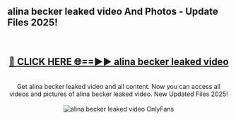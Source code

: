 <h2>alina becker leaked video And Photos - Update Files 2025!</h2>
<br>
<div align="center">
<h2><a href="https://linkcuts.com/hfmhzwbr" rel="nofollow">🔴 CLICK HERE 🌐==►► alina becker leaked video</a></h2>
<br>
Get alina becker leaked video and all content. Now you can access all videos and pictures of alina becker leaked video. New Updated Files 2025!
<br>
<br>
<a href="https://linkcuts.com/hfmhzwbr" rel="nofollow" data-target="animated-image.originalLink"><img src="https://i.ibb.co.com/WyWwxjT/player-gif2.gif" alt="alina becker leaked video OnlyFans" style="max-width: 100%; display: inline-block;" data-target="animated-image.originalImage"></a>
</div>
<br>